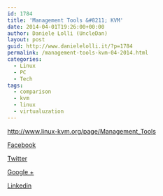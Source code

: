 ```yaml
---
id: 1784
title: 'Management Tools &#8211; KVM'
date: 2014-04-01T19:26:00+00:00
author: Daniele Lolli (UncleDan)
layout: post
guid: http://www.danielelolli.it/?p=1784
permalink: /management-tools-kvm-04-2014.html
categories:
  - Linux
  - PC
  - Tech
tags:
  - comparison
  - kvm
  - linux
  - virtualuzation
---
```

<http://www.linux-kvm.org/page/Management_Tools>

<div class="container_share">
  <a href="http://www.facebook.com/sharer.php?u=http://www.danielelolli.it/management-tools-kvm-04-2014.html&t=Management Tools &#8211; KVM" target="_blank" class="button_purab_share facebook"><span><i class="icon-facebook"></i></span>
  
  <p>
    Facebook
  </p></a> 
  
  <a href="http://twitter.com/share?url=http://www.danielelolli.it/management-tools-kvm-04-2014.html&text=Management Tools &#8211; KVM" target="_blank" class="button_purab_share twitter"><span><i class="icon-twitter"></i></span>
  
  <p>
    Twitter
  </p></a> 
  
  <a href="https://plus.google.com/share?url=http://www.danielelolli.it/management-tools-kvm-04-2014.html" target="_blank" class="button_purab_share google-plus"><span><i class="icon-google-plus"></i></span>
  
  <p>
    Google +
  </p></a> 
  
  <a href="http://www.linkedin.com/shareArticle?mini=true&url=http://www.danielelolli.it/management-tools-kvm-04-2014.html&title=Management Tools &#8211; KVM" target="_blank" class="button_purab_share linkedin"><span><i class="icon-linkedin"></i></span>
  
  <p>
    Linkedin
  </p></a>
</div>